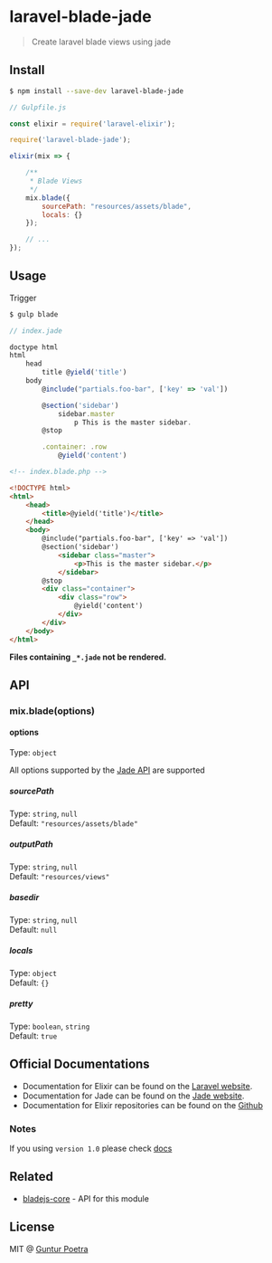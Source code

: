 # laravel-blade-jade

> Create laravel blade views using jade


## Install

``` bash
$ npm install --save-dev laravel-blade-jade
```

``` js
// Gulpfile.js

const elixir = require('laravel-elixir');

require('laravel-blade-jade');

elixir(mix => {

    /**
     * Blade Views
     */
    mix.blade({
        sourcePath: "resources/assets/blade",
        locals: {}
    });

    // ...
});
```


## Usage

Trigger

``` bash
$ gulp blade
```

``` js
// index.jade

doctype html
html
    head
        title @yield('title')
    body
        @include("partials.foo-bar", ['key' => 'val'])

        @section('sidebar')
            sidebar.master
                p This is the master sidebar.
        @stop

        .container: .row
            @yield('content')
```

``` html
<!-- index.blade.php -->

<!DOCTYPE html>
<html>
    <head>
        <title>@yield('title')</title>
    </head>
    <body>
        @include("partials.foo-bar", ['key' => 'val'])
        @section('sidebar')
            <sidebar class="master">
                <p>This is the master sidebar.</p>
            </sidebar>
        @stop
        <div class="container">
            <div class="row">
                @yield('content')
            </div>
        </div>
    </body>
</html>
```

**Files containing `_*.jade` not be rendered.**


## API

### mix.blade(options)


#### options

Type: `object`

All options supported by the [Jade API](http://jade-lang.com/api/) are supported

##### sourcePath

Type: `string`, `null` <br>
Default: `"resources/assets/blade"`

##### outputPath

Type: `string`, `null` <br>
Default: `"resources/views"`

##### basedir

Type: `string`, `null` <br>
Default: `null`

##### locals

Type: `object` <br>
Default: `{}`

##### pretty

Type: `boolean`, `string` <br>
Default: `true`


## Official Documentations

- Documentation for Elixir can be found on the [Laravel website](http://laravel.com/docs/elixir).
- Documentation for Jade can be found on the [Jade website](http://jade-lang.com).
- Documentation for Elixir repositories can be found on the [Github](https://github.com/laravel/elixir)


### Notes

If you using `version 1.0` please check [docs](https://github.com/iGuntur/laravel-blade-jade/blob/1.0/readme.md#basic-usage)


## Related

- [bladejs-core](https://github.com/iguntur/bladejs-core) - API for this module


## License

MIT @ [Guntur Poetra](http://guntur.starmediateknik.com)
